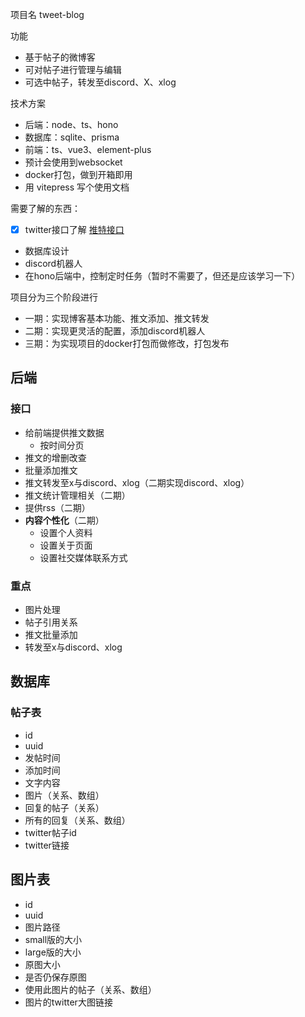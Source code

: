 项目名 tweet-blog

功能
- 基于帖子的微博客
- 可对帖子进行管理与编辑
- 可选中帖子，转发至discord、X、xlog

技术方案
- 后端：node、ts、hono
- 数据库：sqlite、prisma
- 前端：ts、vue3、element-plus
- 预计会使用到websocket
- docker打包，做到开箱即用
- 用 vitepress 写个使用文档

需要了解的东西：
- [x] twitter接口了解 [推特接口](笔记/推特接口.md)
- 数据库设计
- discord机器人
- 在hono后端中，控制定时任务（暂时不需要了，但还是应该学习一下）


项目分为三个阶段进行
- 一期：实现博客基本功能、推文添加、推文转发
- 二期：实现更灵活的配置，添加discord机器人
- 三期：为实现项目的docker打包而做修改，打包发布


## 后端

### 接口
- 给前端提供推文数据
	- 按时间分页
- 推文的增删改查
- 批量添加推文
- 推文转发至x与discord、xlog（二期实现discord、xlog）
- 推文统计管理相关（二期）
- 提供rss（二期）
- **内容个性化**（二期）
	- 设置个人资料
	- 设置关于页面
	- 设置社交媒体联系方式

### 重点
- 图片处理
- 帖子引用关系
- 推文批量添加
- 转发至x与discord、xlog


## 数据库

### 帖子表
- id
- uuid
- 发帖时间
- 添加时间
- 文字内容
- 图片（关系、数组）
- 回复的帖子（关系）
- 所有的回复（关系、数组）
- twitter帖子id
- twitter链接


## 图片表
- id
- uuid
- 图片路径
- small版的大小
- large版的大小
- 原图大小
- 是否仍保存原图
- 使用此图片的帖子（关系、数组）
- 图片的twitter大图链接




